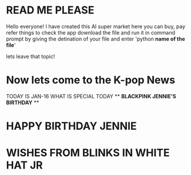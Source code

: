 # READ ME PLEASE
 Hello everyone! I have created this AI super market
here you can buy, pay refer things
to check the app download the file and run it in command prompt by giving the detination of your file and enter 'python **name of the file**'

 lets leave that topic!
# Now lets come to the K-pop News

 TODAY IS JAN-16 
 WHAT IS SPECIAL TODAY
 ** **BLACKPINK JENNIE'S BIRTHDAY** **
 
 # HAPPY BIRTHDAY JENNIE 
 # WISHES FROM BLINKS IN WHITE HAT JR

